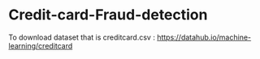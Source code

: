 # Credit-card-Fraud-detection

To download dataset that is creditcard.csv : https://datahub.io/machine-learning/creditcard

